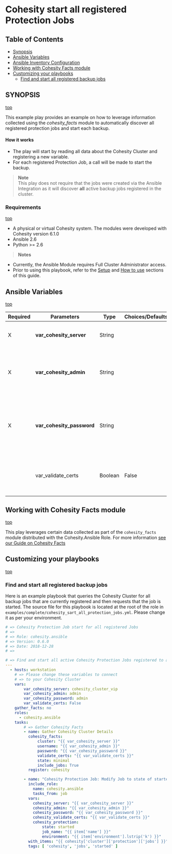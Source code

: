 # Cohesity start all registered Protection Jobs

## Table of Contents
- [Synopsis](#synopsis)
- [Ansible Variables](#ansible-variables)
- [Ansible Inventory Configuration](#Ansible-Inventory-Configuration)
- [Working with Cohesity Facts module](#Working-with-Cohesity-Facts-module)
- [Customizing your playbooks](#Customizing-your-playbooks)
  - [Find and start all registered backup jobs](#Find-and-start-all-registered-backup-jobs)

## SYNOPSIS
[top](#Cohesity-start-all-registered-Protection-Jobs)

This example play provides an example on how to leverage information collected using the *cohesity_facts* module to automatically discover all registered protection jobs and start each backup.

#### How it works 
- The play will start by reading all data about the Cohesity Cluster and registering a new variable.
- For each registered Protection Job, a call will be made to start the backup.

> **Note**<br>
This play does not require that the jobs were created via the Ansible Integration as it will discover **all** active backup jobs registered in the cluster.

### Requirements
[top](#Cohesity-start-all-registered-Protection-Jobs)

  - A physical or virtual Cohesity system. The modules were developed with Cohesity version 6.1.0
  - Ansible 2.6
  - Python >= 2.6

> **Notes**
  - Currently, the Ansible Module requires Full Cluster Administrator access.
  - Prior to using this playbook, refer to the [Setup](/setup.md) and [How to use](/how-to-use.md) sections of this guide.

## Ansible Variables
[top](#Cohesity-start-all-registered-Protection-Jobs)

| Required | Parameters | Type | Choices/Defaults | Comments |
| --- | --- | --- | --- | --- |
| X | **var_cohesity_server** | String | | IP or FQDN for the Cohesity Cluster |
| X | **var_cohesity_admin** | String | | Username with which Ansible will connect to the Cohesity Cluster |
| X | **var_cohesity_password** | String | | Password belonging to the selected Username.  This parameter will not be logged. |
|   | var_validate_certs | Boolean | False | Switch determines if SSL Validation should be enabled. |

## Working with Cohesity Facts module
[top](#Cohesity-start-all-registered-Protection-Jobs)

This play leverages certain data collected as part of the `cohesity_facts` module distributed with the Cohesity.Ansible Role.  For more information [see our Guide on Cohesity Facts](modules/cohesity_facts.md)

## Customizing your playbooks
[top](#Cohesity-start-all-registered-Protection-Jobs)

### Find and start all registered backup jobs

Here is an example playbook that queries the Cohesity Cluster for all backup jobs that are currently registered and then requests that the job is started. The source file for this playbook is located at the root of the role in `examples/complete/cohesity_sart_all_protection_jobs.yml`.  Please change it as per your environment.

```yaml
# => Cohesity Protection Job start for all registered Jobs
# =>
# => Role: cohesity.ansible
# => Version: 0.6.0
# => Date: 2018-12-28
# =>

# => Find and start all active Cohesity Protection Jobs registered to a Cluster
---
  - hosts: workstation
    # => Please change these variables to connect
    # => to your Cohesity Cluster
    vars:
        var_cohesity_server: cohesity_cluster_vip
        var_cohesity_admin: admin
        var_cohesity_password: admin
        var_validate_certs: False
    gather_facts: no
    roles:
      - cohesity.ansible
    tasks:
        # => Gather Cohesity Facts
        - name: Gather Cohesity Cluster Details
          cohesity_facts:
              cluster: "{{ var_cohesity_server }}"
              username: "{{ var_cohesity_admin }}"
              password: "{{ var_cohesity_password }}"
              validate_certs: "{{ var_validate_certs }}"
              state: minimal
              include_jobs: True
          register: cohesity

        - name: "Cohesity Protection Job: Modify Job to state of started."
          include_role:
            name: cohesity.ansible
            tasks_from: job
          vars:
            cohesity_server: "{{ var_cohesity_server }}"
            cohesity_admin: "{{ var_cohesity_admin }}"
            cohesity_password: "{{ var_cohesity_password }}"
            cohesity_validate_certs: "{{ var_validate_certs }}"
            cohesity_protection:
                state: started
                job_name: "{{ item['name'] }}"
                environment: "{{ item['environment'].lstrip('k') }}"
          with_items: "{{ cohesity['cluster']['protection']['jobs'] }}"
          tags: [ 'cohesity', 'jobs', 'started' ]
```